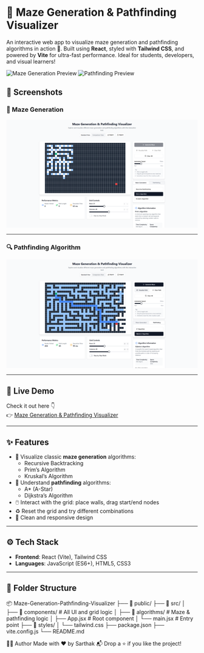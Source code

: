 # 🧩 Maze Generation & Pathfinding Visualizer

An interactive web app to visualize maze generation and pathfinding algorithms in action 🚀. Built using **React**, styled with **Tailwind CSS**, and powered by **Vite** for ultra-fast performance. Ideal for students, developers, and visual learners!

![Maze Generation Preview](./screenshots/maze-generation.png)
![Pathfinding Preview](./screenshots/pathfinding.png)

## 📸 Screenshots

### 🔧 Maze Generation
![Maze Generation](./screenshots/maze-generating.png)

---

### 🔍 Pathfinding Algorithm

![Pathfinding](./screenshots/path-finding.png)

---

## 🔗 Live Demo

Check it out here 👇  
👉 [Maze Generation & Pathfinding Visualizer](https://maze-generation-pathfinding-visualizer.vercel.app)

---

## ✨ Features

- 🎯 Visualize classic **maze generation** algorithms:
  - Recursive Backtracking
  - Prim’s Algorithm
  - Kruskal’s Algorithm
- 🧠 Understand **pathfinding** algorithms:
  - A* (A-Star)
  - Dijkstra’s Algorithm
- 🖱️ Interact with the grid: place walls, drag start/end nodes
- ♻️ Reset the grid and try different combinations
- 🧼 Clean and responsive design

---

## ⚙️ Tech Stack

- **Frontend**: React (Vite), Tailwind CSS
- **Languages**: JavaScript (ES6+), HTML5, CSS3

---

## 📁 Folder Structure

📦 Maze-Generation-Pathfinding-Visualizer 
├── 📂 public/ ├── 📂 src/ │ 
├── 📂 components/ # All UI and grid logic │ 
├── 📂 algorithms/ # Maze & pathfinding logic │ 
├── App.jsx # Root component 
│ └── main.jsx # Entry point 
├── 📂 styles/ │ └── tailwind.css 
├── package.json 
├── vite.config.js 
└── README.md


🧑‍💻 Author
Made with ❤️ by Sarthak
📬 Drop a ⭐ if you like the project!
